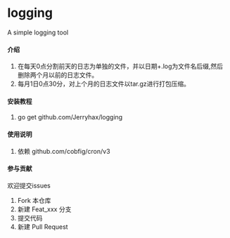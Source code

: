 # logging

A simple logging tool

#### 介绍

1.  在每天0点分割前天的日志为单独的文件，并以日期+.log为文件名后缀,然后删除两个月以前的日志文件。
2.  每月1日0点30分，对上个月的日志文件以tar.gz进行打包压缩。

#### 安装教程

1.  go get github.com/Jerryhax/logging


#### 使用说明

1.  依赖 github.com/cobfig/cron/v3


#### 参与贡献

  欢迎提交issues
1.  Fork 本仓库
2.  新建 Feat_xxx 分支
3.  提交代码
4.  新建 Pull Request

